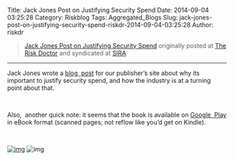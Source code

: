 Title: Jack Jones Post on Justifying Security Spend
Date: 2014-09-04 03:25:28
Category: Riskblog
Tags: Aggregated_Blogs
Slug: jack-jones-post-on-justifying-security-spend-riskdr-2014-09-04-03:25:28
Author: riskdr

>[Jack Jones Post on Justifying Security Spend](http://riskdr.com/2014/09/03/jack-jones-post-on-justifying-security-spend/) originally posted at [The Risk Doctor](http://riskdr.com) and syndicated at [SIRA](http://societyinforisk.org)
***
Jack Jones wrote a [blog  post](http://www.elsevier.com/connect/how-to-prove-your-value-in-information-security) for our publisher’s site about why its important to justify security spend, and how the industry is at a turning point about that.

 

Also,  another quick note: it seems that the book is available on [Google  Play](http://books.google.com/books/about/Measuring_and_Managing_Information_Risk.html?id=oAR0AwAAQBAJ) in eBook format (scanned pages; not reflow like you’d get on Kindle).

 

[![img](/images/blank.png)](#) ![img](http://pixel.wp.com/b.gif?host=riskdr.com&blog=34767047&post=244&subd=riskdr&ref=&feed=1)


